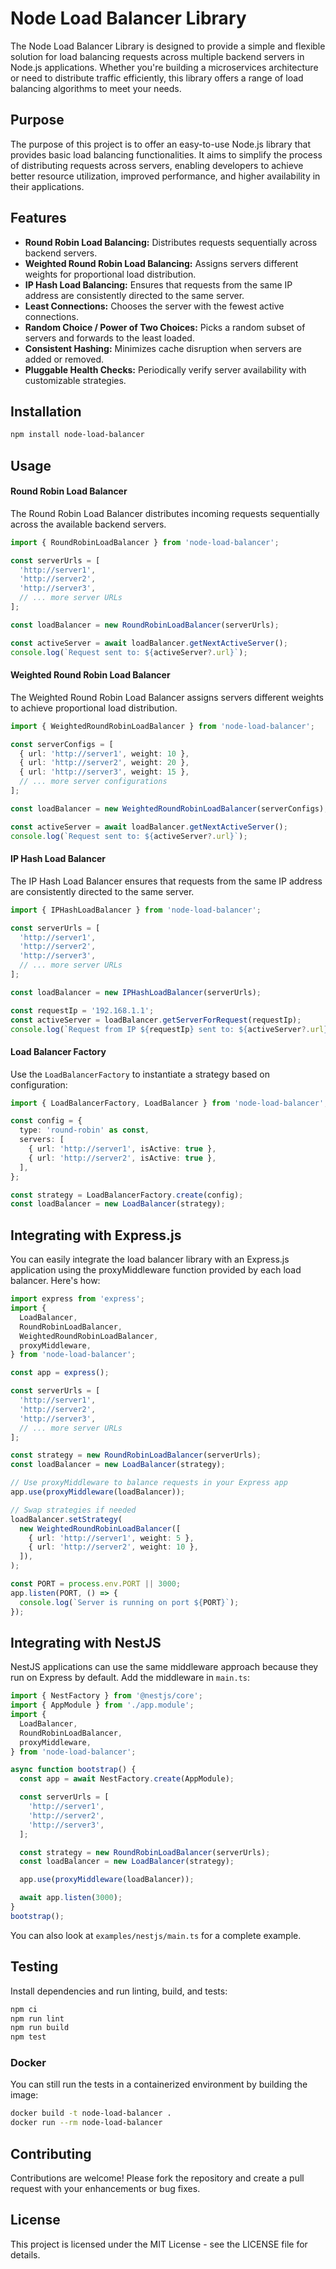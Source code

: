 # Node Load Balancer Library

The Node Load Balancer Library is designed to provide a simple and flexible solution for load balancing requests across multiple backend servers in Node.js applications. Whether you're building a microservices architecture or need to distribute traffic efficiently, this library offers a range of load balancing algorithms to meet your needs.

## Purpose

The purpose of this project is to offer an easy-to-use Node.js library that provides basic load balancing functionalities. It aims to simplify the process of distributing requests across servers, enabling developers to achieve better resource utilization, improved performance, and higher availability in their applications.

## Features

- **Round Robin Load Balancing:** Distributes requests sequentially across backend servers.
- **Weighted Round Robin Load Balancing:** Assigns servers different weights for proportional load distribution.
- **IP Hash Load Balancing:** Ensures that requests from the same IP address are consistently directed to the same server.
- **Least Connections:** Chooses the server with the fewest active connections.
- **Random Choice / Power of Two Choices:** Picks a random subset of servers and forwards to the least loaded.
- **Consistent Hashing:** Minimizes cache disruption when servers are added or removed.
- **Pluggable Health Checks:** Periodically verify server availability with customizable strategies.

## Installation

```bash
npm install node-load-balancer
```

## Usage
#### Round Robin Load Balancer
The Round Robin Load Balancer distributes incoming requests sequentially across the available backend servers.
```typescript
import { RoundRobinLoadBalancer } from 'node-load-balancer';

const serverUrls = [
  'http://server1',
  'http://server2',
  'http://server3',
  // ... more server URLs
];

const loadBalancer = new RoundRobinLoadBalancer(serverUrls);

const activeServer = await loadBalancer.getNextActiveServer();
console.log(`Request sent to: ${activeServer?.url}`);
```

#### Weighted Round Robin Load Balancer
The Weighted Round Robin Load Balancer assigns servers different weights to achieve proportional load distribution.
```typescript
import { WeightedRoundRobinLoadBalancer } from 'node-load-balancer';

const serverConfigs = [
  { url: 'http://server1', weight: 10 },
  { url: 'http://server2', weight: 20 },
  { url: 'http://server3', weight: 15 },
  // ... more server configurations
];

const loadBalancer = new WeightedRoundRobinLoadBalancer(serverConfigs);

const activeServer = await loadBalancer.getNextActiveServer();
console.log(`Request sent to: ${activeServer?.url}`);
```

#### IP Hash Load Balancer
The IP Hash Load Balancer ensures that requests from the same IP address are consistently directed to the same server.
```typescript
import { IPHashLoadBalancer } from 'node-load-balancer';

const serverUrls = [
  'http://server1',
  'http://server2',
  'http://server3',
  // ... more server URLs
];

const loadBalancer = new IPHashLoadBalancer(serverUrls);

const requestIp = '192.168.1.1';
const activeServer = loadBalancer.getServerForRequest(requestIp);
console.log(`Request from IP ${requestIp} sent to: ${activeServer?.url}`);
```

#### Load Balancer Factory
Use the `LoadBalancerFactory` to instantiate a strategy based on configuration:
```typescript
import { LoadBalancerFactory, LoadBalancer } from 'node-load-balancer';

const config = {
  type: 'round-robin' as const,
  servers: [
    { url: 'http://server1', isActive: true },
    { url: 'http://server2', isActive: true },
  ],
};

const strategy = LoadBalancerFactory.create(config);
const loadBalancer = new LoadBalancer(strategy);
```

## Integrating with Express.js
You can easily integrate the load balancer library with an Express.js application using the proxyMiddleware function provided by each load balancer. Here's how:
```typescript
import express from 'express';
import {
  LoadBalancer,
  RoundRobinLoadBalancer,
  WeightedRoundRobinLoadBalancer,
  proxyMiddleware,
} from 'node-load-balancer';

const app = express();

const serverUrls = [
  'http://server1',
  'http://server2',
  'http://server3',
  // ... more server URLs
];

const strategy = new RoundRobinLoadBalancer(serverUrls);
const loadBalancer = new LoadBalancer(strategy);

// Use proxyMiddleware to balance requests in your Express app
app.use(proxyMiddleware(loadBalancer));

// Swap strategies if needed
loadBalancer.setStrategy(
  new WeightedRoundRobinLoadBalancer([
    { url: 'http://server1', weight: 5 },
    { url: 'http://server2', weight: 10 },
  ]),
);

const PORT = process.env.PORT || 3000;
app.listen(PORT, () => {
  console.log(`Server is running on port ${PORT}`);
});
```

## Integrating with NestJS
NestJS applications can use the same middleware approach because they run on Express by default. Add the middleware in `main.ts`:
```typescript
import { NestFactory } from '@nestjs/core';
import { AppModule } from './app.module';
import {
  LoadBalancer,
  RoundRobinLoadBalancer,
  proxyMiddleware,
} from 'node-load-balancer';

async function bootstrap() {
  const app = await NestFactory.create(AppModule);

  const serverUrls = [
    'http://server1',
    'http://server2',
    'http://server3',
  ];

  const strategy = new RoundRobinLoadBalancer(serverUrls);
  const loadBalancer = new LoadBalancer(strategy);

  app.use(proxyMiddleware(loadBalancer));

  await app.listen(3000);
}
bootstrap();
```
You can also look at `examples/nestjs/main.ts` for a complete example.
## Testing

Install dependencies and run linting, build, and tests:
```bash
npm ci
npm run lint
npm run build
npm test
```

### Docker
You can still run the tests in a containerized environment by building the image:
```bash
docker build -t node-load-balancer .
docker run --rm node-load-balancer
```


## Contributing
Contributions are welcome! Please fork the repository and create a pull request with your enhancements or bug fixes.

## License
This project is licensed under the MIT License - see the LICENSE file for details.
